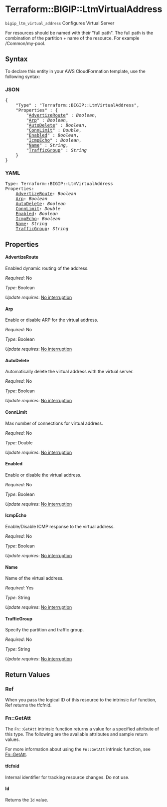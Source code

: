 # Terraform::BIGIP::LtmVirtualAddress

`bigip_ltm_virtual_address` Configures Virtual Server

For resources should be named with their "full path". The full path is the combination of the partition + name of the resource. For example /Common/my-pool.

## Syntax

To declare this entity in your AWS CloudFormation template, use the following syntax:

### JSON

<pre>
{
    "Type" : "Terraform::BIGIP::LtmVirtualAddress",
    "Properties" : {
        "<a href="#advertizeroute" title="AdvertizeRoute">AdvertizeRoute</a>" : <i>Boolean</i>,
        "<a href="#arp" title="Arp">Arp</a>" : <i>Boolean</i>,
        "<a href="#autodelete" title="AutoDelete">AutoDelete</a>" : <i>Boolean</i>,
        "<a href="#connlimit" title="ConnLimit">ConnLimit</a>" : <i>Double</i>,
        "<a href="#enabled" title="Enabled">Enabled</a>" : <i>Boolean</i>,
        "<a href="#icmpecho" title="IcmpEcho">IcmpEcho</a>" : <i>Boolean</i>,
        "<a href="#name" title="Name">Name</a>" : <i>String</i>,
        "<a href="#trafficgroup" title="TrafficGroup">TrafficGroup</a>" : <i>String</i>
    }
}
</pre>

### YAML

<pre>
Type: Terraform::BIGIP::LtmVirtualAddress
Properties:
    <a href="#advertizeroute" title="AdvertizeRoute">AdvertizeRoute</a>: <i>Boolean</i>
    <a href="#arp" title="Arp">Arp</a>: <i>Boolean</i>
    <a href="#autodelete" title="AutoDelete">AutoDelete</a>: <i>Boolean</i>
    <a href="#connlimit" title="ConnLimit">ConnLimit</a>: <i>Double</i>
    <a href="#enabled" title="Enabled">Enabled</a>: <i>Boolean</i>
    <a href="#icmpecho" title="IcmpEcho">IcmpEcho</a>: <i>Boolean</i>
    <a href="#name" title="Name">Name</a>: <i>String</i>
    <a href="#trafficgroup" title="TrafficGroup">TrafficGroup</a>: <i>String</i>
</pre>

## Properties

#### AdvertizeRoute

Enabled dynamic routing of the address.

_Required_: No

_Type_: Boolean

_Update requires_: [No interruption](https://docs.aws.amazon.com/AWSCloudFormation/latest/UserGuide/using-cfn-updating-stacks-update-behaviors.html#update-no-interrupt)

#### Arp

Enable or disable ARP for the virtual address.

_Required_: No

_Type_: Boolean

_Update requires_: [No interruption](https://docs.aws.amazon.com/AWSCloudFormation/latest/UserGuide/using-cfn-updating-stacks-update-behaviors.html#update-no-interrupt)

#### AutoDelete

Automatically delete the virtual address with the virtual server.

_Required_: No

_Type_: Boolean

_Update requires_: [No interruption](https://docs.aws.amazon.com/AWSCloudFormation/latest/UserGuide/using-cfn-updating-stacks-update-behaviors.html#update-no-interrupt)

#### ConnLimit

Max number of connections for virtual address.

_Required_: No

_Type_: Double

_Update requires_: [No interruption](https://docs.aws.amazon.com/AWSCloudFormation/latest/UserGuide/using-cfn-updating-stacks-update-behaviors.html#update-no-interrupt)

#### Enabled

Enable or disable the virtual address.

_Required_: No

_Type_: Boolean

_Update requires_: [No interruption](https://docs.aws.amazon.com/AWSCloudFormation/latest/UserGuide/using-cfn-updating-stacks-update-behaviors.html#update-no-interrupt)

#### IcmpEcho

Enable/Disable ICMP response to the virtual address.

_Required_: No

_Type_: Boolean

_Update requires_: [No interruption](https://docs.aws.amazon.com/AWSCloudFormation/latest/UserGuide/using-cfn-updating-stacks-update-behaviors.html#update-no-interrupt)

#### Name

Name of the virtual address.

_Required_: Yes

_Type_: String

_Update requires_: [No interruption](https://docs.aws.amazon.com/AWSCloudFormation/latest/UserGuide/using-cfn-updating-stacks-update-behaviors.html#update-no-interrupt)

#### TrafficGroup

Specify the partition and traffic group.

_Required_: No

_Type_: String

_Update requires_: [No interruption](https://docs.aws.amazon.com/AWSCloudFormation/latest/UserGuide/using-cfn-updating-stacks-update-behaviors.html#update-no-interrupt)

## Return Values

### Ref

When you pass the logical ID of this resource to the intrinsic `Ref` function, Ref returns the tfcfnid.

### Fn::GetAtt

The `Fn::GetAtt` intrinsic function returns a value for a specified attribute of this type. The following are the available attributes and sample return values.

For more information about using the `Fn::GetAtt` intrinsic function, see [Fn::GetAtt](https://docs.aws.amazon.com/AWSCloudFormation/latest/UserGuide/intrinsic-function-reference-getatt.html).

#### tfcfnid

Internal identifier for tracking resource changes. Do not use.

#### Id

Returns the <code>Id</code> value.

